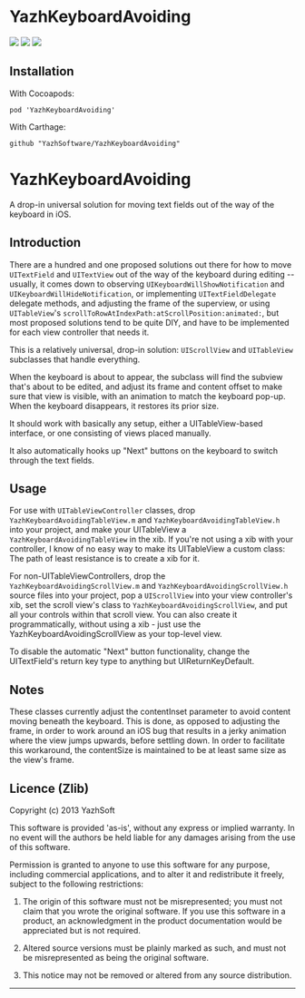 YazhKeyboardAvoiding
=========

![](https://img.shields.io/cocoapods/v/YazhKeyboardAvoiding.svg)
![](https://img.shields.io/badge/carthage-compatible-brightgreen.svg)
![](https://img.shields.io/cocoapods/p/YazhKeyboardAvoiding.svg)


Installation
------------

With Cocoapods:

```
pod 'YazhKeyboardAvoiding'
```

With Carthage:

```
github "YazhSoftware/YazhKeyboardAvoiding"
```

YazhKeyboardAvoiding
==================

A drop-in universal solution for moving text fields out of the way of the keyboard in iOS.

Introduction
------------

There are a hundred and one proposed solutions out there for how to move `UITextField` and `UITextView` out of the way of the keyboard during editing -- usually, it comes down to observing `UIKeyboardWillShowNotification` and `UIKeyboardWillHideNotification`, or implementing `UITextFieldDelegate` delegate methods, and adjusting the frame of the superview, or using `UITableView`'s `scrollToRowAtIndexPath:atScrollPosition:animated:`, but most proposed solutions tend to be quite DIY, and have to be implemented for each view controller that needs it.

This is a relatively universal, drop-in solution: `UIScrollView` and `UITableView` subclasses that handle everything.

When the keyboard is about to appear, the subclass will find the subview that's about to be edited, and adjust its frame and content offset to make sure that view is visible, with an animation to match the keyboard pop-up. When the keyboard disappears, it restores its prior size.

It should work with basically any setup, either a UITableView-based interface, or one consisting of views placed manually.

It also automatically hooks up "Next" buttons on the keyboard to switch through the text fields.

Usage
-----

For use with `UITableViewController` classes, drop `YazhKeyboardAvoidingTableView.m` and `YazhKeyboardAvoidingTableView.h` into your project, and make your UITableView a `YazhKeyboardAvoidingTableView` in the xib.  If you're not using a xib with your controller, I know of no easy way to make its UITableView a custom class: The path of least resistance is to create a xib for it.

For non-UITableViewControllers, drop the `YazhKeyboardAvoidingScrollView.m` and `YazhKeyboardAvoidingScrollView.h` source files into your project, pop a `UIScrollView` into your view controller's xib, set the scroll view's class to `YazhKeyboardAvoidingScrollView`, and put all your controls within that scroll view.  You can also create it programmatically, without using a xib - just use the YazhKeyboardAvoidingScrollView as your top-level view.

To disable the automatic "Next" button functionality, change the UITextField's return key type to anything but UIReturnKeyDefault.

Notes
-----

These classes currently adjust the contentInset parameter to avoid content moving beneath the keyboard.  This is done, as opposed to adjusting the frame, in order to work around an iOS bug that results in a jerky animation where the view jumps upwards, before settling down.  In order to facilitate this workaround, the contentSize is maintained to be at least same size as the view's frame.

Licence (Zlib)
--------------

Copyright (c) 2013 YazhSoft

This software is provided 'as-is', without any express or implied
warranty. In no event will the authors be held liable for any damages
arising from the use of this software.

Permission is granted to anyone to use this software for any purpose,
including commercial applications, and to alter it and redistribute it
freely, subject to the following restrictions:

1. The origin of this software must not be misrepresented; you must not
   claim that you wrote the original software. If you use this software
   in a product, an acknowledgment in the product documentation would be
   appreciated but is not required.

2. Altered source versions must be plainly marked as such, and must not be
   misrepresented as being the original software.

3. This notice may not be removed or altered from any source
   distribution.


------------


